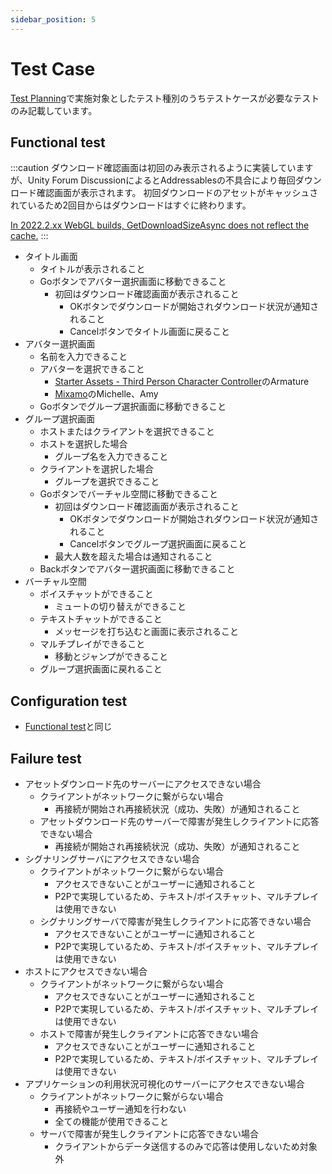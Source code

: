 ```yaml
---
sidebar_position: 5
---
```


# Test Case

[Test Planning](./test-planning.md)で実施対象としたテスト種別のうちテストケースが必要なテストのみ記載しています。

## Functional test

:::caution
ダウンロード確認画面は初回のみ表示されるように実装していますが、Unity Forum DiscussionによるとAddressablesの不具合により毎回ダウンロード確認画面が表示されます。
初回ダウンロードのアセットがキャッシュされているため2回目からはダウンロードはすぐに終わります。

[In 2022.2.xx WebGL builds, GetDownloadSizeAsync does not reflect the cache.](https://forum.unity.com/threads/in-2022-2-xx-webgl-builds-getdownloadsizeasync-does-not-reflect-the-cache.1440877/)
:::

- タイトル画面
  - タイトルが表示されること
  - Goボタンでアバター選択画面に移動できること
    - 初回はダウンロード確認画面が表示されること
      - OKボタンでダウンロードが開始されダウンロード状況が通知されること
      - Cancelボタンでタイトル画面に戻ること
- アバター選択画面
  - 名前を入力できること
  - アバターを選択できること
    - [Starter Assets - Third Person Character Controller](https://assetstore.unity.com/packages/essentials/starter-assets-third-person-character-controller-196526)のArmature
    - [Mixamo](https://www.mixamo.com)のMichelle、Amy
  - Goボタンでグループ選択画面に移動できること
- グループ選択画面
  - ホストまたはクライアントを選択できること
  - ホストを選択した場合
    - グループ名を入力できること
  - クライアントを選択した場合
    - グループを選択できること
  - Goボタンでバーチャル空間に移動できること
    - 初回はダウンロード確認画面が表示されること
      - OKボタンでダウンロードが開始されダウンロード状況が通知されること
      - Cancelボタンでグループ選択画面に戻ること
    - 最大人数を超えた場合は通知されること
  - Backボタンでアバター選択画面に移動できること
- バーチャル空間
  - ボイスチャットができること
    - ミュートの切り替えができること
  - テキストチャットができること
    - メッセージを打ち込むと画面に表示されること
  - マルチプレイができること
    - 移動とジャンプができること
  - グループ選択画面に戻れること

## Configuration test

- [Functional test](#functional-test)と同じ

## Failure test

- アセットダウンロード先のサーバーにアクセスできない場合
  - クライアントがネットワークに繋がらない場合
    - 再接続が開始され再接続状況（成功、失敗）が通知されること
  - アセットダウンロード先のサーバーで障害が発生しクライアントに応答できない場合
    - 再接続が開始され再接続状況（成功、失敗）が通知されること
- シグナリングサーバにアクセスできない場合
  - クライアントがネットワークに繋がらない場合
    - アクセスできないことがユーザーに通知されること
    - P2Pで実現しているため、テキスト/ボイスチャット、マルチプレイは使用できない
  - シグナリングサーバで障害が発生しクライアントに応答できない場合
    - アクセスできないことがユーザーに通知されること
    - P2Pで実現しているため、テキスト/ボイスチャット、マルチプレイは使用できない
- ホストにアクセスできない場合
  - クライアントがネットワークに繋がらない場合
    - アクセスできないことがユーザーに通知されること
    - P2Pで実現しているため、テキスト/ボイスチャット、マルチプレイは使用できない
  - ホストで障害が発生しクライアントに応答できない場合
    - アクセスできないことがユーザーに通知されること
    - P2Pで実現しているため、テキスト/ボイスチャット、マルチプレイは使用できない
- アプリケーションの利用状況可視化のサーバーにアクセスできない場合
  - クライアントがネットワークに繋がらない場合
    - 再接続やユーザー通知を行わない
    - 全ての機能が使用できること
  - サーバで障害が発生しクライアントに応答できない場合
    - クライアントからデータ送信するのみで応答は使用しないため対象外
